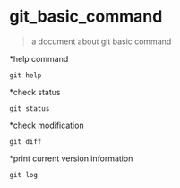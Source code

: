 # git_basic_command
> a document about git basic command

*help command
```
git help
```
*check status
```
git status
```
*check modification
```
git diff
```
*print current version information
```
git log
```


